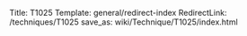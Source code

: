 Title: T1025
Template: general/redirect-index
RedirectLink: /techniques/T1025
save_as: wiki/Technique/T1025/index.html